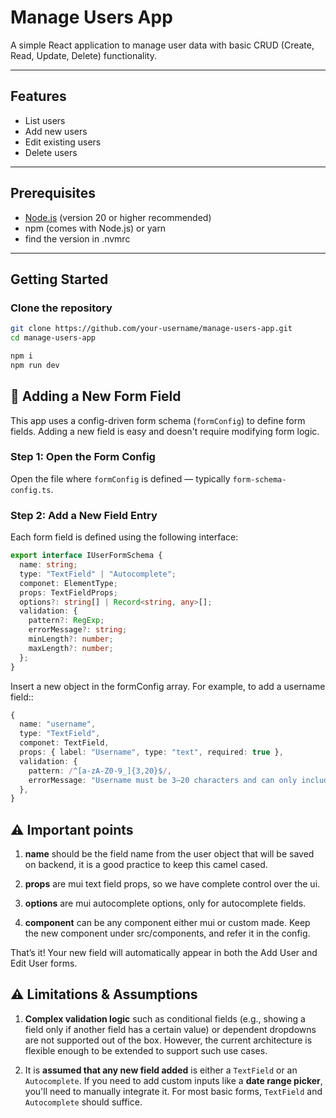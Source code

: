 # Manage Users App

A simple React application to manage user data with basic CRUD (Create, Read, Update, Delete) functionality.

---

## Features

- List users
- Add new users
- Edit existing users
- Delete users

---

## Prerequisites

- [Node.js](https://nodejs.org/) (version 20 or higher recommended)
- npm (comes with Node.js) or yarn
- find the version in .nvmrc

---

## Getting Started

### Clone the repository

```bash
git clone https://github.com/your-username/manage-users-app.git
cd manage-users-app

npm i
npm run dev
```

## 🧩 Adding a New Form Field

This app uses a config-driven form schema (`formConfig`) to define form fields. Adding a new field is easy and doesn't require modifying form logic.

### Step 1: Open the Form Config

Open the file where `formConfig` is defined — typically `form-schema-config.ts`.

### Step 2: Add a New Field Entry

Each form field is defined using the following interface:

```ts
export interface IUserFormSchema {
  name: string;
  type: "TextField" | "Autocomplete";
  componet: ElementType;
  props: TextFieldProps;
  options?: string[] | Record<string, any>[];
  validation: {
    pattern?: RegExp;
    errorMessage?: string;
    minLength?: number;
    maxLength?: number;
  };
}
```

Insert a new object in the formConfig array. For example, to add a username field::

```ts
{
  name: "username",
  type: "TextField",
  componet: TextField,
  props: { label: "Username", type: "text", required: true },
  validation: {
    pattern: /^[a-zA-Z0-9_]{3,20}$/,
    errorMessage: "Username must be 3–20 characters and can only include letters, numbers, and underscores",
  },
}
```

## ⚠️ Important points

1. **name** should be the field name from the user object that will be saved on backend, it is a good practice to keep this camel cased.

2. **props** are mui text field props, so we have complete control over the ui.

3. **options** are mui autocomplete options, only for autocomplete fields.

4. **component** can be any component either mui or custom made. Keep the new component under src/components, and refer it in the config.

That’s it! Your new field will automatically appear in both the Add User and Edit User forms.

## ⚠️ Limitations & Assumptions

1. **Complex validation logic** such as conditional fields (e.g., showing a field only if another field has a certain value) or dependent dropdowns are not supported out of the box. However, the current architecture is flexible enough to be extended to support such use cases.

2. It is **assumed that any new field added** is either a `TextField` or an `Autocomplete`. If you need to add custom inputs like a **date range picker**, you'll need to manually integrate it. For most basic forms, `TextField` and `Autocomplete` should suffice.
